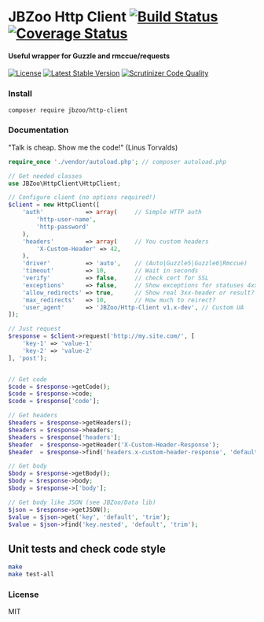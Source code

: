 # JBZoo Http Client  [![Build Status](https://travis-ci.org/JBZoo/Http-Client.svg?branch=master)](https://travis-ci.org/JBZoo/Http-Client)      [![Coverage Status](https://coveralls.io/repos/github/JBZoo/Http-Client/badge.svg?branch=master)](https://coveralls.io/github/JBZoo/Http-Client?branch=master)

#### Useful wrapper for Guzzle and rmccue/requests

[![License](https://poser.pugx.org/JBZoo/Http-Client/license)](https://packagist.org/packages/JBZoo/Http-Client)   [![Latest Stable Version](https://poser.pugx.org/JBZoo/Http-Client/v/stable)](https://packagist.org/packages/JBZoo/Http-Client) [![Scrutinizer Code Quality](https://scrutinizer-ci.com/g/JBZoo/Http-Client/badges/quality-score.png?b=master)](https://scrutinizer-ci.com/g/JBZoo/Http-Client/?branch=master)

### Install
```sh
composer require jbzoo/http-client
```

### Documentation

"Talk is cheap. Show me the code!" (Linus Torvalds)

```php
require_once './vendor/autoload.php'; // composer autoload.php

// Get needed classes
use JBZoo\HttpClient\HttpClient;

// Configure client (no options required!)
$client = new HttpClient([
    'auth'            => array(     // Simple HTTP auth
        'http-user-name',
        'http-password'
    ),
    'headers'         => array(     // You custom headers
        'X-Custom-Header' => 42,
    ),
    'driver'          => 'auto',    // (Auto|Guzzle5|Guzzle6|Rmccue)
    'timeout'         => 10,        // Wait in seconds
    'verify'          => false,     // check cert for SSL
    'exceptions'      => false,     // Show exceptions for statuses 4xx and 5xx
    'allow_redirects' => true,      // Show real 3xx-header or result?
    'max_redirects'   => 10,        // How much to reirect?
    'user_agent'      => 'JBZoo/Http-Client v1.x-dev', // Custom UA
]);

// Just request
$response = $client->request('http://my.site.com/', [
    'key-1' => 'value-1'
    'key-2' => 'value-2'
], 'post');


// Get code
$code = $response->getCode();
$code = $response->code;
$code = $response['code'];

// Get headers
$headers = $response->getHeaders();
$headers = $response->headers;
$headers = $response['headers'];
$header  = $response->getHeader('X-Custom-Header-Response');
$header  = $response->find('headers.x-custom-header-response', 'default-value', 'trim');

// Get body
$body = $response->getBody();
$body = $response->body;
$body = $response->['body'];

// Get body like JSON (see JBZoo/Data lib)
$json = $response->getJSON();
$value = $json->get('key', 'default', 'trim');
$value = $json->find('key.nested', 'default', 'trim');

```

## Unit tests and check code style
```sh
make
make test-all
```

### License

MIT
